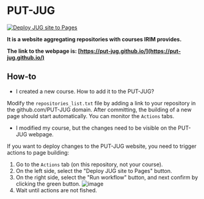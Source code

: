 # PUT-JUG 
[![Deploy JUG site to Pages](https://github.com/PUT-JUG/put-jug.github.io/actions/workflows/action.yml/badge.svg)](https://github.com/PUT-JUG/put-jug.github.io/actions/workflows/action.yml)

**It is a website aggregating repositories with courses IRIM provides.**

**The link to the webpage is: [https://put-jug.github.io/](https://put-jug.github.io/)**

## How-to

- I created a new course. How to add it to the PUT-JUG?

Modify the `repositories_list.txt` file by adding a link to your repository in the github.com/PUT-JUG domain. After committing, the building of a new page should start automatically. You can monitor the `Actions` tabs. 

- I modified my course, but the changes need to be visible on the PUT-JUG webpage.

If you want to deploy changes to the PUT-JUG website, you need to trigger actions to page building:
1. Go to the `Actions` tab (on this repository, not your course).
2. On the left side, select the "Deploy JUG site to Pages" button.
3. On the right side, select the "Run workflow" button, and next confirm by clicking the green button.
![image](https://github.com/PUT-JUG/put-jug.github.io/assets/20326060/71586a72-2736-4313-b07a-611e29c2c2c9)
4. Wait until actions are not fished.
